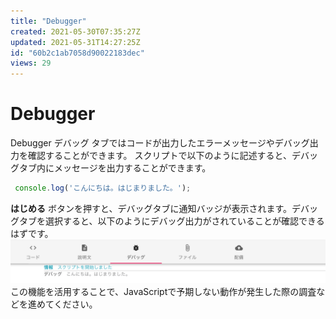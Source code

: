 ```yaml
---
title: "Debugger"
created: 2021-05-30T07:35:27Z
updated: 2021-05-31T14:27:25Z
id: "60b2c1ab7058d90022183dec"
views: 29
---
```


# Debugger

Debugger
デバッグ タブではコードが出力したエラーメッセージやデバッグ出力を確認することができます。
スクリプトで以下のように記述すると、デバッグタブ内にメッセージを出力することができます。

```JavaScript
 console.log('こんにちは。はじまりました。');

```
**はじめる** ボタンを押すと、デバッグタブに通知バッジが表示されます。デバッグタブを選択すると、以下のようにデバッグ出力がされていることが確認できるはずです。
![](images/60b4737d6a4967001c1e91ba.png)
この機能を活用することで、JavaScriptで予期しない動作が発生した際の調査などを進めてください。

